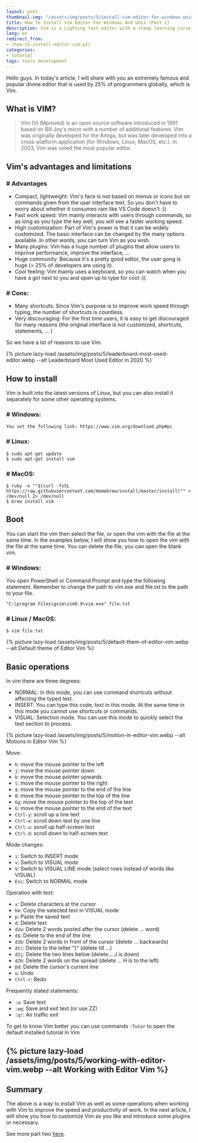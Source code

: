 ```yaml
---
layout: post
thumbnail-img: "/assets/img/posts/5/install-vim-editor-for-windows-unix.webp"
title: How To Install Vim Editor For Windows And Unix (Part 1)
description: Vim is a Lighting fast editor with a steep learning curve, the only text editor you'll ever need. And here is how to install it on Windows, Linux, MacOS (Part 1).
lang: en
redirect_from:
- /how-to-install-editor-vim-p1/
categories:
- tutorial
tags: tools development
---
```


Hello guys. In today's article, I will share with you an extremely famous and popular divine editor that is used by 25% of programmers globally, which is Vim.

<div class="bg-light sidebar-module sidebar-module-inset" id="toc"></div>

## What is VIM?

> Vim (Vi IMproved) is an open source software introduced in 1991 based on Bill Joy's micro with a number of additional features. Vim was originally developed for the Amiga, but was later developed into a cross-platform application (for Windows, Linux, MacOS, etc.). In 2003, Vim was voted the most popular editor.

## Vim's advantages and limitations

### \# Advantages

*   Compact, lightweight: Vim's face is not based on menus or icons but on commands given from the user interface text. So you don't have to worry about whether it consumes ram like VS Code doesn't :))
*   Fast work speed: Vim mainly interacts with users through commands, so as long as you type the key well, you will see a faster working speed.
*   High customization: Part of Vim's power is that it can be widely customized. The basic interface can be changed by the many options available. In other words, you can turn Vim as you wish.
*   Many plugins: Vim has a huge number of plugins that allow users to improve performance, improve the interface, ...
*   Huge community: Because it's a pretty good editor, the user gong is huge (> 25% of developers are using it).
*   Cool feeling: Vim mainly uses a keyboard, so you can watch when you have a girl next to you and open up to type for cool :))

### \# Cons:

*   Many shortcuts: Since Vim's purpose is to improve work speed through typing, the number of shortcuts is countless.
*   Very discouraging: For the first time users, it is easy to get discouraged for many reasons (the original interface is not customized, shortcuts, statements, ... )

So we have a lot of reasons to use Vim.

{% picture lazy-load /assets/img/posts/5/leaderboard-most-used-editor.webp --alt Leaderboard Most Used Editor in 2020 %}

## How to install

Vim is built into the latest versions of Linux, but you can also install it separately for some other operating systems.

### \# Windows:

```
You set the following link: https://www.vim.org/download.php#pc
```

### \# Linux:

```
$ sudo apt-get update
$ sudo apt-get install vim
```

### \# MacOS:

```
$ ruby -e ""$(curl -fsSL https://raw.githubusercontent.com/Homebrew/install/master/install)"" < /dev/null 2> /dev/null
$ brew install vim
```

## Boot

You can start the vim then select the file, or open the vim with the file at the same time. In the examples below, I will show you how to open the vim with the file at the same time. You can delete the file, you can open the blank vim.

### \# Windows:

You open PowerShell or Command Prompt and type the following statement. Remember to change the path to vim.exe and file.txt to the path to your file.

```
"C:\program Files\gvim\vim9.9\vim.exe" file.txt
```

### \# Linux / MacOS:

```
$ vim file.txt 
```

{% picture lazy-load /assets/img/posts/5/default-them-of-editor-vim.webp --alt Default theme of Editor Vim %}

## Basic operations

In vim there are three degrees:

*   NORMAL: In this mode, you can use command shortcuts without affecting the typed text.
*   INSERT: You can type this code, text in this mode. At the same time in this mode you cannot use shortcuts or commands.
*   VISUAL: Selection mode. You can use this mode to quickly select the text section to process.

{% picture lazy-load /assets/img/posts/5/motion-in-editor-vim.webp --alt Motions in Editor Vim %}

Move:

*    `h`: move the mouse pointer to the left
*    `j`: move the mouse pointer down
*    `k`: move the mouse pointer upwards
*    `l`: move the mouse pointer to the right
*    `$`: move the mouse pointer to the end of the line
*    `0`: move the mouse pointer to the top of the line
*    `Gg`: move the mouse pointer to the top of the text
*    `G`: move the mouse pointer to the end of the text
*    `Ctrl-y`: scroll up a line text
*    `Ctrl-e`: scroll down text by one line
*    `Ctrl-u`: scroll up half-screen text
*    `Ctrl-d`: scroll down to half-screen text

Mode changes:

*    `i`: Switch to INSERT mode
*    `v`: Switch to VISUAL mode
*    `V`: Switch to VISUAL LINE mode (select rows instead of words like VISUAL)
*    `Esc`: Switch to NORMAL mode

Operation with text:

*    `x`: Delete characters at the cursor
*    `he`: Copy the selected text in VISUAL mode
*    `p`: Paste the saved text
*    `d`: Delete text
*    `d2w`: Delete 2 words posted after the cursor (delete ... word)
*    `d$`: Delete to the end of the line
*    `d3b`: Delete 2 words in front of the cursor (delete ... backwards)
*    `dt)`: Delete to the letter ")" (delete till ...)
*    `d2j`: Delete the two lines below (delete... J is down)
*    `d2h`: Delete 2 words on the spread (delete ... H is to the left)
*    `Dd`: Delete the cursor's current line
*    `u`: Undo
*    `Ctrl-r`: Redo

Frequently stated statements:

*    `:w`: Save text
*    `:wq`: Save and exit text (or use ZZ)
*    `:q!`: Air traffic exit

To get to know Vim better you can use commands `:Tutor` to open the default installed tutorial in Vim

{% picture lazy-load /assets/img/posts/5/working-with-editor-vim.webp --alt Working with Editor Vim %}
---------------------------------------------------------------------------------------------------------

## Summary

The above is a way to install Vim as well as some operations when working with Vim to improve the speed and productivity of work. In the next article, I will show you how to customize Vim as you like and introduce some plugins or necessary.

See more part two [here](https://tgbao.me/install-editor-vim-p2/).
